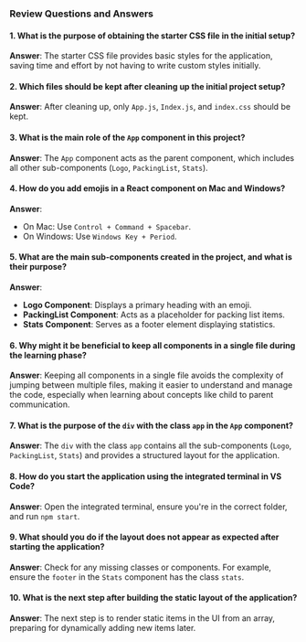 ### Review Questions and Answers

#### 1. What is the purpose of obtaining the starter CSS file in the initial setup?

**Answer**: The starter CSS file provides basic styles for the application, saving time and effort by not having to write custom styles initially.

#### 2. Which files should be kept after cleaning up the initial project setup?

**Answer**: After cleaning up, only `App.js`, `Index.js`, and `index.css` should be kept.

#### 3. What is the main role of the `App` component in this project?

**Answer**: The `App` component acts as the parent component, which includes all other sub-components (`Logo`, `PackingList`, `Stats`).

#### 4. How do you add emojis in a React component on Mac and Windows?

**Answer**:

- On Mac: Use `Control + Command + Spacebar`.
- On Windows: Use `Windows Key + Period`.

#### 5. What are the main sub-components created in the project, and what is their purpose?

**Answer**:

- **Logo Component**: Displays a primary heading with an emoji.
- **PackingList Component**: Acts as a placeholder for packing list items.
- **Stats Component**: Serves as a footer element displaying statistics.

#### 6. Why might it be beneficial to keep all components in a single file during the learning phase?

**Answer**: Keeping all components in a single file avoids the complexity of jumping between multiple files, making it easier to understand and manage the code, especially when learning about concepts like child to parent communication.

#### 7. What is the purpose of the `div` with the class `app` in the `App` component?

**Answer**: The `div` with the class `app` contains all the sub-components (`Logo`, `PackingList`, `Stats`) and provides a structured layout for the application.

#### 8. How do you start the application using the integrated terminal in VS Code?

**Answer**: Open the integrated terminal, ensure you're in the correct folder, and run `npm start`.

#### 9. What should you do if the layout does not appear as expected after starting the application?

**Answer**: Check for any missing classes or components. For example, ensure the `footer` in the `Stats` component has the class `stats`.

#### 10. What is the next step after building the static layout of the application?

**Answer**: The next step is to render static items in the UI from an array, preparing for dynamically adding new items later.
